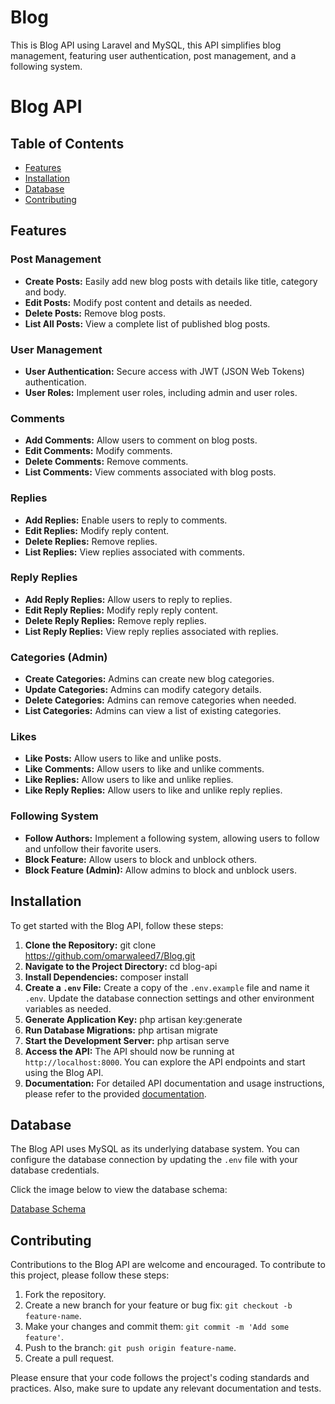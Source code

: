 # Blog
This is Blog API using Laravel and MySQL, this API simplifies blog management, featuring user authentication, post management, and a following system.
# Blog API

## Table of Contents

- [Features](#features)
- [Installation](#installation)
- [Database](#database)
- [Contributing](#contributing)

## Features

### Post Management

- **Create Posts:** Easily add new blog posts with details like title, category and body.
- **Edit Posts:** Modify post content and details as needed.
- **Delete Posts:** Remove blog posts.
- **List All Posts:** View a complete list of published blog posts.

### User Management

- **User Authentication:** Secure access with JWT (JSON Web Tokens) authentication.
- **User Roles:** Implement user roles, including admin and user roles.

### Comments

- **Add Comments:** Allow users to comment on blog posts.
- **Edit Comments:** Modify comments.
- **Delete Comments:** Remove comments.
- **List Comments:** View comments associated with blog posts.

### Replies

- **Add Replies:** Enable users to reply to comments.
- **Edit Replies:** Modify reply content.
- **Delete Replies:** Remove replies.
- **List Replies:** View replies associated with comments.
 
### Reply Replies

- **Add Reply Replies:** Allow users to reply to replies.
- **Edit Reply Replies:** Modify reply reply content.
- **Delete Reply Replies:** Remove reply replies.
- **List Reply Replies:** View reply replies associated with replies.

### Categories (Admin)

- **Create Categories:** Admins can create new blog categories.
- **Update Categories:** Admins can modify category details.
- **Delete Categories:** Admins can remove categories when needed.
- **List Categories:** Admins can view a list of existing categories.

### Likes

- **Like Posts:** Allow users to like and unlike posts.
- **Like Comments:** Allow users to like and unlike comments.
- **Like Replies:** Allow users to like and unlike replies.
- **Like Reply Replies:** Allow users to like and unlike reply replies.

### Following System

- **Follow Authors:** Implement a following system, allowing users to follow and unfollow their favorite users.
- **Block Feature:** Allow users to block and unblock others.
- **Block Feature (Admin):** Allow admins to block and unblock users.

## Installation

To get started with the Blog API, follow these steps:
1. **Clone the Repository:**
git clone https://github.com/omarwaleed7/Blog.git
2. **Navigate to the Project Directory:**
cd blog-api
3. **Install Dependencies:**
composer install
4. **Create a `.env` File:**
Create a copy of the `.env.example` file and name it `.env`. Update the database connection settings and other environment variables as needed.
5. **Generate Application Key:**
php artisan key:generate
6. **Run Database Migrations:**
php artisan migrate 
7. **Start the Development Server:**
php artisan serve
8. **Access the API:**
The API should now be running at `http://localhost:8000`. You can explore the API endpoints and start using the Blog API.
9. **Documentation:**
For detailed API documentation and usage instructions, please refer to the provided [documentation](https://documenter.getpostman.com/view/29356608/2s9YJZ5QqM).

## Database

The Blog API uses MySQL as its underlying database system. You can configure the database connection by updating the `.env` file with your database credentials.

Click the image below to view the database schema:

<a href="https://drive.google.com/file/d/1qdlT6pL1LUwXXo56P5QBCttgqJlXvmEJ/view" target="_blank">
    Database Schema
</a>

## Contributing

Contributions to the Blog API are welcome and encouraged. To contribute to this project, please follow these steps:

1. Fork the repository.
2. Create a new branch for your feature or bug fix: `git checkout -b feature-name`.
3. Make your changes and commit them: `git commit -m 'Add some feature'`.
4. Push to the branch: `git push origin feature-name`.
5. Create a pull request.

Please ensure that your code follows the project's coding standards and practices. Also, make sure to update any relevant documentation and tests.

